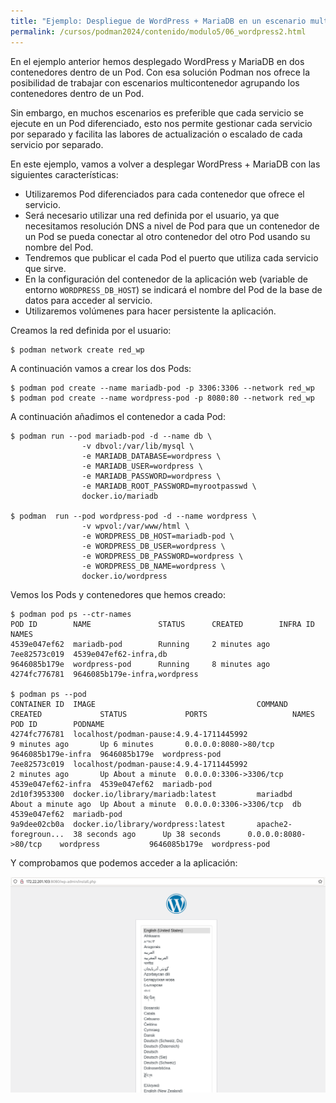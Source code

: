 ```yaml
---
title: "Ejemplo: Despliegue de WordPress + MariaDB en un escenario multipod"
permalink: /cursos/podman2024/contenido/modulo5/06_wordpress2.html
---
```


En el ejemplo anterior hemos desplegado WordPress y MariaDB en dos contenedores dentro de un Pod. Con esa solución Podman nos ofrece la posibilidad de trabajar con escenarios multicontenedor agrupando los contenedores dentro de un Pod.

Sin embargo, en muchos escenarios es preferible que cada servicio se ejecute en un Pod diferenciado, esto nos permite gestionar cada servicio por separado y facilita las labores de actualización o escalado de cada servicio por separado.

En este ejemplo, vamos a volver a desplegar WordPress + MariaDB con las siguientes características:
* Utilizaremos Pod diferenciados para cada contenedor que ofrece el servicio. 
* Será necesario utilizar una red definida por el usuario, ya que necesitamos resolución DNS a nivel de Pod para que un contenedor de un Pod se pueda conectar al otro contenedor del otro Pod usando su nombre del Pod. 
* Tendremos que publicar el cada Pod el puerto que utiliza cada servicio que sirve.
* En la configuración del contenedor de la aplicación web (variable de entorno `WORDPRESS_DB_HOST`) se indicará el nombre del Pod de la base de datos para acceder al servicio.
* Utilizaremos volúmenes para hacer persistente la aplicación.

Creamos la red definida por el usuario:

```
$ podman network create red_wp
```

A continuación vamos a crear los dos Pods:

```
$ podman pod create --name mariadb-pod -p 3306:3306 --network red_wp
$ podman pod create --name wordpress-pod -p 8080:80 --network red_wp
```

A continuación añadimos el contenedor a cada Pod:

```
$ podman run --pod mariadb-pod -d --name db \
                -v dbvol:/var/lib/mysql \
                -e MARIADB_DATABASE=wordpress \
                -e MARIADB_USER=wordpress \
                -e MARIADB_PASSWORD=wordpress \
                -e MARIADB_ROOT_PASSWORD=myrootpasswd \
                docker.io/mariadb

$ podman  run --pod wordpress-pod -d --name wordpress \
                -v wpvol:/var/www/html \
                -e WORDPRESS_DB_HOST=mariadb-pod \
                -e WORDPRESS_DB_USER=wordpress \
                -e WORDPRESS_DB_PASSWORD=wordpress \
                -e WORDPRESS_DB_NAME=wordpress \
                docker.io/wordpress
```

Vemos los Pods y contenedores que hemos creado:

```
$ podman pod ps --ctr-names
POD ID        NAME               STATUS      CREATED        INFRA ID      NAMES
4539e047ef62  mariadb-pod        Running     2 minutes ago  7ee82573c019  4539e047ef62-infra,db
9646085b179e  wordpress-pod      Running     8 minutes ago  4274fc776781  9646085b179e-infra,wordpress

$ podman ps --pod
CONTAINER ID  IMAGE                                    COMMAND               CREATED             STATUS             PORTS                   NAMES               POD ID        PODNAME
4274fc776781  localhost/podman-pause:4.9.4-1711445992                        9 minutes ago       Up 6 minutes       0.0.0.0:8080->80/tcp    9646085b179e-infra  9646085b179e  wordpress-pod
7ee82573c019  localhost/podman-pause:4.9.4-1711445992                        2 minutes ago       Up About a minute  0.0.0.0:3306->3306/tcp  4539e047ef62-infra  4539e047ef62  mariadb-pod
2d10f3953300  docker.io/library/mariadb:latest         mariadbd              About a minute ago  Up About a minute  0.0.0.0:3306->3306/tcp  db                  4539e047ef62  mariadb-pod
9a9dee02cb0a  docker.io/library/wordpress:latest       apache2-foregroun...  38 seconds ago      Up 38 seconds      0.0.0.0:8080->80/tcp    wordpress           9646085b179e  wordpress-pod
``` 

Y comprobamos que podemos acceder a la aplicación:

![wp](img/wp.png)
